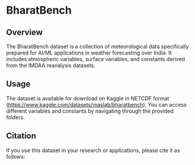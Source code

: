 # BharatBench
## Overview
The BharatBench dataset is a collection of meteorological data specifically prepared for AI/ML applications in weather forecasting over India. It includes atmospheric variables, surface variables, and constants derived from the IMDAA reanalysis datasets.


## Usage
The dataset is available for download on Kaggle in NETCDF format (https://www.kaggle.com/datasets/maslab/bharatbench). You can access different variables and constants by navigating through the provided folders.

## Citation
If you use this dataset in your research or applications, please cite it as follows:
